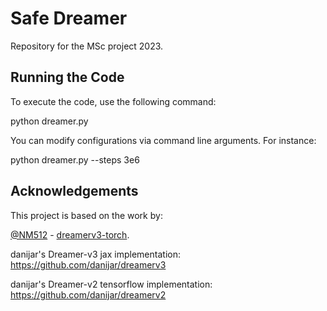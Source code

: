 # Safe Dreamer

Repository for the MSc project 2023.

## Running the Code

To execute the code, use the following command:

python dreamer.py

You can modify configurations via command line arguments. For instance:

python dreamer.py --steps 3e6


## Acknowledgements

This project is based on the work by:

[@NM512](https://github.com/NM512) - [dreamerv3-torch](https://github.com/NM512/dreamerv3-torch).

danijar's Dreamer-v3 jax implementation: https://github.com/danijar/dreamerv3

danijar's Dreamer-v2 tensorflow implementation: https://github.com/danijar/dreamerv2
